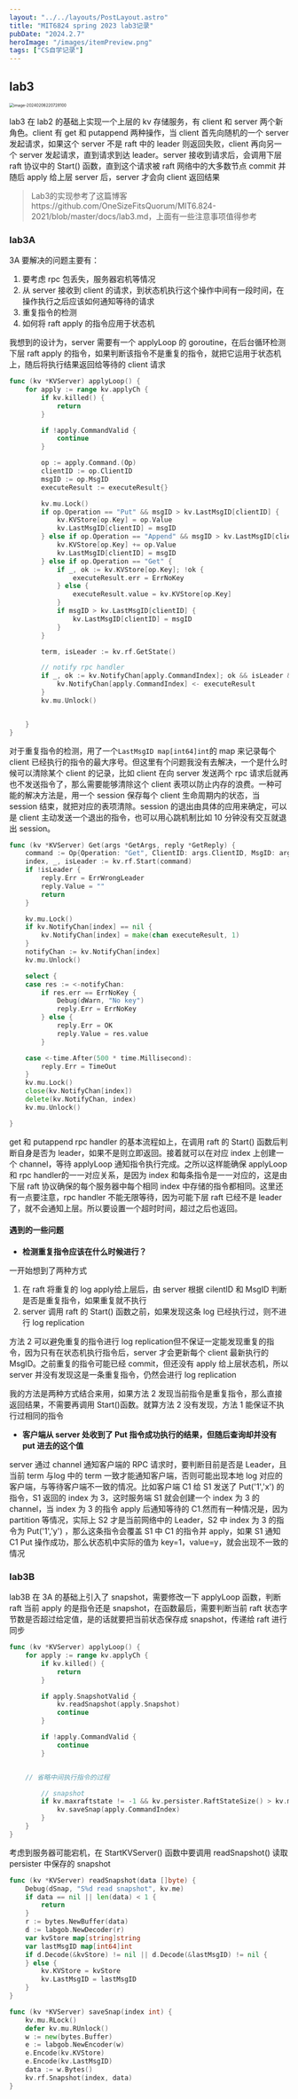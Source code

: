 ```yaml
---
layout: "../../layouts/PostLayout.astro"
title: "MIT6824 spring 2023 lab3记录"
pubDate: "2024.2.7"
heroImage: "/images/itemPreview.png"
tags: ["CS自学记录"]
---
```


## lab3

<img src="/Users/rio/Desktop/image-20240206220728100.png" alt="image-20240206220728100" style="zoom:50%;" />

lab3 在 lab2 的基础上实现一个上层的 kv 存储服务，有 client 和 server 两个新角色。client 有 get 和 putappend 两种操作，当 client 首先向随机的一个 server 发起请求，如果这个 server 不是 raft 中的 leader 则返回失败，client 再向另一个 server 发起请求，直到请求到达 leader。server 接收到请求后，会调用下层 raft 协议中的 Start() 函数，直到这个请求被 raft 网络中的大多数节点 commit 并随后 apply 给上层 server 后，server 才会向 client 返回结果

> Lab3的实现参考了这篇博客https://github.com/OneSizeFitsQuorum/MIT6.824-2021/blob/master/docs/lab3.md，上面有一些注意事项值得参考

### lab3A

3A 要解决的问题主要有：

1. 要考虑 rpc 包丢失，服务器宕机等情况
2. 从 server 接收到 client 的请求，到状态机执行这个操作中间有一段时间，在操作执行之后应该如何通知等待的请求
3. 重复指令的检测
4. 如何将 raft apply 的指令应用于状态机

我想到的设计为，server 需要有一个 applyLoop 的 goroutine，在后台循环检测下层 raft apply 的指令，如果判断该指令不是重复的指令，就把它运用于状态机上，随后将执行结果返回给等待的 client 请求

```go
func (kv *KVServer) applyLoop() {
	for apply := range kv.applyCh {
		if kv.killed() {
			return
		}

		if !apply.CommandValid {
			continue
		}

		op := apply.Command.(Op)
		clientID := op.ClientID
		msgID := op.MsgID
		executeResult := executeResult{}

		kv.mu.Lock()
		if op.Operation == "Put" && msgID > kv.LastMsgID[clientID] {
			kv.KVStore[op.Key] = op.Value
			kv.LastMsgID[clientID] = msgID
		} else if op.Operation == "Append" && msgID > kv.LastMsgID[clientID] {
			kv.KVStore[op.Key] += op.Value
			kv.LastMsgID[clientID] = msgID
		} else if op.Operation == "Get" {
			if _, ok := kv.KVStore[op.Key]; !ok {
				executeResult.err = ErrNoKey
			} else {
				executeResult.value = kv.KVStore[op.Key]
			}
			if msgID > kv.LastMsgID[clientID] {
				kv.LastMsgID[clientID] = msgID
			}
		}

		term, isLeader := kv.rf.GetState()

		// notify rpc handler
		if _, ok := kv.NotifyChan[apply.CommandIndex]; ok && isLeader && term == apply.CommandTerm {
			kv.NotifyChan[apply.CommandIndex] <- executeResult
		}
		kv.mu.Unlock()


	}
}
```

对于重复指令的检测，用了一个`LastMsgID map[int64]int`的 map 来记录每个 client 已经执行的指令的最大序号。但这里有个问题我没有去解决，一个是什么时候可以清除某个 client 的记录，比如 client 在向 server 发送两个 rpc 请求后就再也不发送指令了，那么需要能够清除这个 client 表项以防止内存的浪费。一种可能的解决方法是，用一个 session 保存每个 client 生命周期内的状态，当 session 结束，就把对应的表项清除。session 的退出由具体的应用来确定，可以是 client 主动发送一个退出的指令，也可以用心跳机制比如 10 分钟没有交互就退出 session。

```go
func (kv *KVServer) Get(args *GetArgs, reply *GetReply) {
	command := Op{Operation: "Get", ClientID: args.ClientID, MsgID: args.MsgID, Key: args.Key}
	index, _, isLeader := kv.rf.Start(command)
	if !isLeader {
		reply.Err = ErrWrongLeader
		reply.Value = ""
		return
	}

	kv.mu.Lock()
	if kv.NotifyChan[index] == nil {
		kv.NotifyChan[index] = make(chan executeResult, 1)
	}
	notifyChan := kv.NotifyChan[index]
	kv.mu.Unlock()

	select {
	case res := <-notifyChan:
		if res.err == ErrNoKey {
			Debug(dWarn, "No key")
			reply.Err = ErrNoKey
		} else {
			reply.Err = OK
			reply.Value = res.value
		}

	case <-time.After(500 * time.Millisecond):
		reply.Err = TimeOut
	}
	kv.mu.Lock()
	close(kv.NotifyChan[index])
	delete(kv.NotifyChan, index)
	kv.mu.Unlock()

}
```

get 和 putappend rpc handler 的基本流程如上，在调用 raft 的 Start() 函数后判断自身是否为 leader，如果不是则立即返回。接着就可以在对应 index 上创建一个 channel，等待 applyLoop 通知指令执行完成。之所以这样能确保 applyLoop 和 rpc handler的一一对应关系，是因为 index 和每条指令是一一对应的，这是由下层 raft 协议确保的每个服务器中每个相同 index 中存储的指令都相同。这里还有一点要注意，rpc handler 不能无限等待，因为可能下层 raft 已经不是 leader 了，就不会通知上层。所以要设置一个超时时间，超过之后也返回。

#### 遇到的一些问题

- **检测重复指令应该在什么时候进行？**

一开始想到了两种方式

1. 在 raft 将重复的 log apply给上层后，由 server 根据 cilentID 和 MsgID 判断是否是重复指令，如果重复就不执行
2. server 调用 raft 的 Start() 函数之前，如果发现这条 log 已经执行过，则不进行 log replication

方法 2 可以避免重复的指令进行 log replication但不保证一定能发现重复的指令，因为只有在状态机执行指令后，server 才会更新每个 client 最新执行的 MsgID。之前重复的指令可能已经 commit，但还没有 apply 给上层状态机，所以 server 并没有发现这是一条重复指令，仍然会进行 log replication

我的方法是两种方式结合来用，如果方法 2 发现当前指令是重复指令，那么直接返回结果，不需要再调用 Start()函数。就算方法 2 没有发现，方法 1 能保证不执行过相同的指令

- **客户端从 server 处收到了 Put 指令成功执行的结果，但随后查询却并没有 put 进去的这个值**

server 通过 channel 通知客户端的 RPC 请求时，要判断目前是否是 Leader，且当前 term 与log 中的 term 一致才能通知客户端，否则可能出现本地 log 对应的客户端，与等待客户端不一致的情况。比如客户端 C1 给 S1 发送了 Put('1','x') 的指令，S1 返回的 index 为 3，这时服务端 S1 就会创建一个 index 为 3 的 channel，当 index 为 3 的指令 apply 后通知等待的 C1.然而有一种情况是，因为 partition 等情况，实际上 S2 才是当前网络中的 Leader，S2 中 index 为 3 的指令为 Put('1','y') ，那么这条指令会覆盖 S1 中 C1 的指令并 apply，如果 S1 通知 C1 Put 操作成功，那么状态机中实际的值为 key=1，value=y，就会出现不一致的情况



### lab3B

lab3B 在 3A 的基础上引入了 snapshot，需要修改一下 applyLoop 函数，判断 raft 当前 apply 的是指令还是 snapshot，在函数最后，需要判断当前 raft 状态字节数是否超过给定值，是的话就要把当前状态保存成 snapshot，传递给 raft 进行同步

```go
func (kv *KVServer) applyLoop() {
	for apply := range kv.applyCh {
		if kv.killed() {
			return
		}

		if apply.SnapshotValid {
			kv.readSnapshot(apply.Snapshot)
			continue
		}

		if !apply.CommandValid {
			continue
		}


    // 省略中间执行指令的过程

		// snapshot
		if kv.maxraftstate != -1 && kv.persister.RaftStateSize() > kv.maxraftstate {
			kv.saveSnap(apply.CommandIndex)
		}
	}
}
```

考虑到服务器可能宕机，在 StartKVServer() 函数中要调用 readSnapshot() 读取 persister 中保存的 snapshot

```go
func (kv *KVServer) readSnapshot(data []byte) {
	Debug(dSnap, "S%d read snapshot", kv.me)
	if data == nil || len(data) < 1 {
		return
	}
	r := bytes.NewBuffer(data)
	d := labgob.NewDecoder(r)
	var kvStore map[string]string
	var lastMsgID map[int64]int
	if d.Decode(&kvStore) != nil || d.Decode(&lastMsgID) != nil {
	} else {
		kv.KVStore = kvStore
		kv.LastMsgID = lastMsgID
	}
}

func (kv *KVServer) saveSnap(index int) {
	kv.mu.RLock()
	defer kv.mu.RUnlock()
	w := new(bytes.Buffer)
	e := labgob.NewEncoder(w)
	e.Encode(kv.KVStore)
	e.Encode(kv.LastMsgID)
	data := w.Bytes()
	kv.rf.Snapshot(index, data)
}
```



#### 